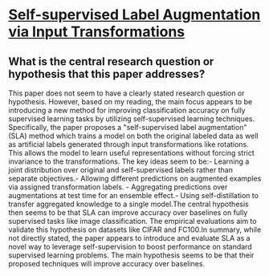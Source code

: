 # [Self-supervised Label Augmentation via Input Transformations](https://arxiv.org/abs/1910.05872)

## What is the central research question or hypothesis that this paper addresses?

This paper does not seem to have a clearly stated research question or hypothesis. However, based on my reading, the main focus appears to be introducing a new method for improving classification accuracy on fully supervised learning tasks by utilizing self-supervised learning techniques. Specifically, the paper proposes a "self-supervised label augmentation" (SLA) method which trains a model on both the original labeled data as well as artificial labels generated through input transformations like rotations. This allows the model to learn useful representations without forcing strict invariance to the transformations. The key ideas seem to be:- Learning a joint distribution over original and self-supervised labels rather than separate objectives.- Allowing different predictions on augmented examples via assigned transformation labels. - Aggregating predictions over augmentations at test time for an ensemble effect.- Using self-distillation to transfer aggregated knowledge to a single model.The central hypothesis then seems to be that SLA can improve accuracy over baselines on fully supervised tasks like image classification. The empirical evaluations aim to validate this hypothesis on datasets like CIFAR and FC100.In summary, while not directly stated, the paper appears to introduce and evaluate SLA as a novel way to leverage self-supervision to boost performance on standard supervised learning problems. The main hypothesis seems to be that their proposed techniques will improve accuracy over baselines.

